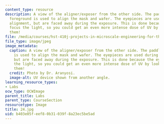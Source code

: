 ```yaml
---
content_type: resource
description: A view of the aligner/exposer from the other side. The paddle in the
  foreground is used to align the mask and wafer. The eyepieces are used during the
  alignment, but are faced away during the exposure. This is done because the eyepieces
  focus the light, so you could get an even more intense dose of UV by looking through
  them!
file: /media/courses/hst-410j-projects-in-microscale-engineering-for-the-life-sciences-spring-2007/b403e05feef80b31039f8a23ec5be5ad_24.jpg
file_type: image/jpeg
image_metadata:
  caption: A view of the aligner/exposer from the other side. The paddle in the foreground
    is used to align the mask and wafer. The eyepieces are used during the alignment,
    but are faced away during the exposure. This is done because the eyepieces focus
    the light, so you could get an even more intense dose of UV by looking through
    them!
  credit: Photo by Dr. Aranyosi.
  image-alt: UV device shown from another angle.
learning_resource_types:
- Labs
ocw_type: OCWImage
parent_title: Labs
parent_type: CourseSection
resourcetype: Image
title: 24.jpg
uid: b403e05f-eef8-0b31-039f-8a23ec5be5ad
---
```


